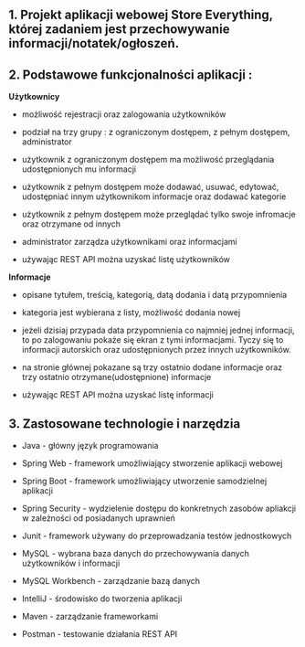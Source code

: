 ## 1.  Projekt aplikacji webowej Store Everything, której zadaniem jest przechowywanie informacji/notatek/ogłoszeń. ##

## 2.  Podstawowe funkcjonalności aplikacji : ##

    
**Użytkownicy**

- możliwość rejestracji oraz zalogowania użytkowników

- podział na trzy grupy : z ograniczonym dostępem, z pełnym dostępem, administrator
 
- użytkownik z ograniczonym dostępem ma możliwość przeglądania udostępnionych mu informacji

- użytkownik z pełnym dostępem może dodawać, usuwać, edytować, udostępniać innym użytkownikom informacje oraz dodawać kategorie

- użytkownik z pełnym dostępem może przeglądać tylko swoje infromacje oraz otrzymane od innych

- administrator zarządza użytkownikami oraz informacjami

- używając REST API można uzyskać listę użytkowników

**Informacje**

-  opisane tytułem, treścią, kategorią, datą dodania i datą przypomnienia

-  kategoria jest wybierana z listy, możliwość dodania nowej

-  jeżeli dzisiaj przypada data przypomnienia co najmniej jednej informacji, to po zalogowaniu pokaże się ekran z tymi informacjami. Tyczy się to informacji autorskich oraz udostępnionych przez innych użytkowników.

-  na stronie głównej pokazane są trzy ostatnio dodane informacje oraz trzy ostatnio otrzymane(udostępnione) informacje
-  używając REST API można uzyskać listę informacji

## 3.  Zastosowane technologie i narzędzia

-  Java - główny język programowania

-  Spring Web - framework umożliwiający stworzenie aplikacji webowej

-  Spring Boot - framework umożliwiający utworzenie samodzielnej aplikacji

-  Spring Security - wydzielenie dostępu do konkretnych zasobów apliakcji w zależności od posiadanych uprawnień

-  Junit - framework używany do przeprowadzania testów jednostkowych

-  MySQL - wybrana baza danych do przechowywania danych użytkowników i informacji

-  MySQL Workbench - zarządzanie bazą danych

-  IntelliJ - środowisko do tworzenia aplikacji

-  Maven - zarządzanie frameworkami 

-  Postman - testowanie działania REST API

